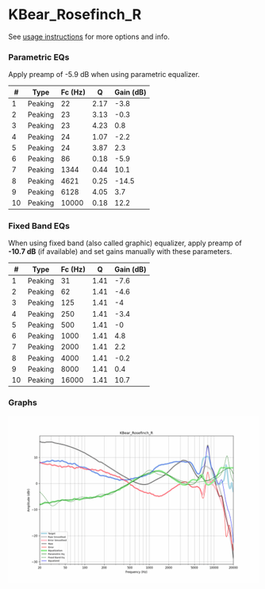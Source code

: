# KBear_Rosefinch_R
See [usage instructions](https://github.com/jaakkopasanen/AutoEq#usage) for more options and info.

### Parametric EQs
Apply preamp of -5.9 dB when using parametric equalizer.

|   # | Type    |   Fc (Hz) |    Q |   Gain (dB) |
|-----|---------|-----------|------|-------------|
|   1 | Peaking |        22 | 2.17 |        -3.8 |
|   2 | Peaking |        23 | 3.13 |        -0.3 |
|   3 | Peaking |        23 | 4.23 |         0.8 |
|   4 | Peaking |        24 | 1.07 |        -2.2 |
|   5 | Peaking |        24 | 3.87 |         2.3 |
|   6 | Peaking |        86 | 0.18 |        -5.9 |
|   7 | Peaking |      1344 | 0.44 |        10.1 |
|   8 | Peaking |      4621 | 0.25 |       -14.5 |
|   9 | Peaking |      6128 | 4.05 |         3.7 |
|  10 | Peaking |     10000 | 0.18 |        12.2 |

### Fixed Band EQs
When using fixed band (also called graphic) equalizer, apply preamp of **-10.7 dB** (if available) and set gains manually with these parameters.

|   # | Type    |   Fc (Hz) |    Q |   Gain (dB) |
|-----|---------|-----------|------|-------------|
|   1 | Peaking |        31 | 1.41 |        -7.6 |
|   2 | Peaking |        62 | 1.41 |        -4.6 |
|   3 | Peaking |       125 | 1.41 |        -4   |
|   4 | Peaking |       250 | 1.41 |        -3.4 |
|   5 | Peaking |       500 | 1.41 |        -0   |
|   6 | Peaking |      1000 | 1.41 |         4.8 |
|   7 | Peaking |      2000 | 1.41 |         2.2 |
|   8 | Peaking |      4000 | 1.41 |        -0.2 |
|   9 | Peaking |      8000 | 1.41 |         0.4 |
|  10 | Peaking |     16000 | 1.41 |        10.7 |

### Graphs
![](./KBear_Rosefinch_R.png)
